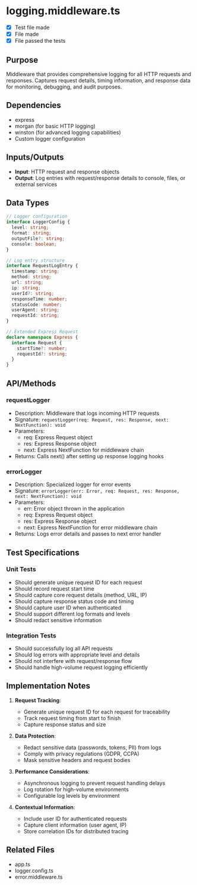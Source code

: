 # logging.middleware.ts

- [x] Test file made
- [x] File made
- [x] File passed the tests

## Purpose

Middleware that provides comprehensive logging for all HTTP requests and responses. Captures request details, timing information, and response data for monitoring, debugging, and audit purposes.

## Dependencies

- express
- morgan (for basic HTTP logging)
- winston (for advanced logging capabilities)
- Custom logger configuration

## Inputs/Outputs

- **Input**: HTTP request and response objects
- **Output**: Log entries with request/response details to console, files, or external services

## Data Types

```typescript
// Logger configuration
interface LoggerConfig {
  level: string;
  format: string;
  outputFile?: string;
  console: boolean;
}

// Log entry structure
interface RequestLogEntry {
  timestamp: string;
  method: string;
  url: string;
  ip: string;
  userId?: string;
  responseTime: number;
  statusCode: number;
  userAgent: string;
  requestId: string;
}

// Extended Express Request
declare namespace Express {
  interface Request {
    startTime?: number;
    requestId?: string;
  }
}
```

## API/Methods

### requestLogger

- Description: Middleware that logs incoming HTTP requests
- Signature: `requestLogger(req: Request, res: Response, next: NextFunction): void`
- Parameters:
  - req: Express Request object
  - res: Express Response object
  - next: Express NextFunction for middleware chain
- Returns: Calls next() after setting up response logging hooks

### errorLogger

- Description: Specialized logger for error events
- Signature: `errorLogger(err: Error, req: Request, res: Response, next: NextFunction): void`
- Parameters:
  - err: Error object thrown in the application
  - req: Express Request object
  - res: Express Response object
  - next: Express NextFunction for error middleware chain
- Returns: Logs error details and passes to next error handler

## Test Specifications

### Unit Tests

- Should generate unique request ID for each request
- Should record request start time
- Should capture core request details (method, URL, IP)
- Should capture response status code and timing
- Should capture user ID when authenticated
- Should support different log formats and levels
- Should redact sensitive information

### Integration Tests

- Should successfully log all API requests
- Should log errors with appropriate level and details
- Should not interfere with request/response flow
- Should handle high-volume request logging efficiently

## Implementation Notes

1. **Request Tracking**:

   - Generate unique request ID for each request for traceability
   - Track request timing from start to finish
   - Capture response status and size

2. **Data Protection**:

   - Redact sensitive data (passwords, tokens, PII) from logs
   - Comply with privacy regulations (GDPR, CCPA)
   - Mask sensitive headers and request bodies

3. **Performance Considerations**:

   - Asynchronous logging to prevent request handling delays
   - Log rotation for high-volume environments
   - Configurable log levels by environment

4. **Contextual Information**:
   - Include user ID for authenticated requests
   - Capture client information (user agent, IP)
   - Store correlation IDs for distributed tracing

## Related Files

- app.ts
- logger.config.ts
- error.middleware.ts
